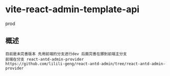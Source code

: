 # vite-react-admin-template-api
prod
## 概述

```
目前是未完善版本 先用前端的分支进行dev 后面完善在挪到前端主分支
前端在分支 react-antd-admin-provider
https://github.com/lilili-geng/react-antd-admin/tree/react-antd-admin-provider
```
